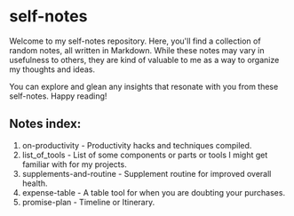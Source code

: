 # self-notes

Welcome to my self-notes repository.
Here, you'll find a collection of random notes, all written in Markdown. While these notes may vary in usefulness to others, they are kind of valuable to me as a way to organize my thoughts and ideas.

You can explore and glean any insights that resonate with you from these self-notes. Happy reading!

## Notes index:

1. on-productivity - Productivity hacks and techniques compiled.
2. list_of_tools - List of some components or parts or tools I might get familiar with for my projects.
3. supplements-and-routine - Supplement routine for improved overall health.
4. expense-table - A table tool for when you are doubting your purchases.
5. promise-plan - Timeline or Itinerary.
